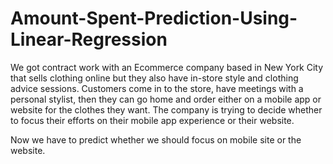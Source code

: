 # Amount-Spent-Prediction-Using-Linear-Regression

We got contract work with an Ecommerce company based in New York City that sells clothing online but they also have in-store style and clothing advice sessions. Customers come in to the store, have meetings with a personal stylist, then they can go home and order either on a mobile app or website for the clothes they want. The company is trying to decide whether to focus their efforts on their mobile app experience or their website.

Now we have to predict whether we should focus on mobile site or the website.
